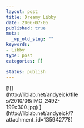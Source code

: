 ```yaml
--- 
layout: post
title: Dreamy Libby
date: 2006-07-05
published: true
meta: 
  _wp_old_slug: ""
keywords: 
- Libby
type: post
categories: []

status: publish
---
```

<div class="wp-caption alignleft" style="width: 199px">[![](http://liblab.net/andyeick/files/2010/08/IMG_2492-199x300.jpg) ](http://liblab.net/andyeick/?attachment_id=135942778)



</div><br />
